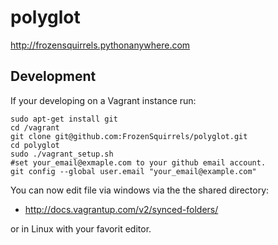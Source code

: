 # polyglot
http://frozensquirrels.pythonanywhere.com

## Development 
If your developing on a Vagrant instance run:

```
sudo apt-get install git
cd /vagrant
git clone git@github.com:FrozenSquirrels/polyglot.git
cd polyglot
sudo ./vagrant_setup.sh
#set your_email@exmaple.com to your github email account.
git config --global user.email "your_email@example.com"
```

You can now edit file via windows via the the shared directory:
 *  http://docs.vagrantup.com/v2/synced-folders/

or in Linux with your favorit editor.
